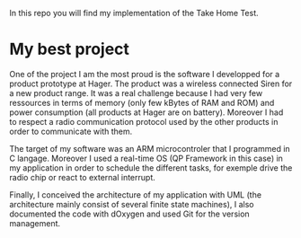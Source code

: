 In this repo you will find my implementation of the Take Home Test.

# My best project

One of the project I am the most proud is the software I developped for a product prototype at Hager.
The product was a wireless connected Siren for a new product range. It was a real challenge because I had very few ressources in terms of memory (only few kBytes of RAM and ROM) and power consumption (all products at Hager are on battery). Moreover I had to respect a radio communication protocol used by the other products in order to communicate with them.

The target of my software was an ARM microcontroler that I programmed in C langage.
Moreover I used a real-time OS (QP Framework in this case) in my application in order to schedule the different tasks, for exemple drive the radio chip or react to external interrupt.

Finally, I conceived the architecture of my application with UML (the architecture mainly consist of several finite state machines), I also documented the code with dOxygen and used Git for the version management.

